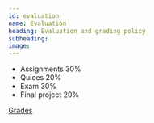 ```yaml
---
id: evaluation
name: Evaluation
heading: Evaluation and grading policy
subheading: 
image: 
---
```


* Assignments 30%
* Quices 20%
* Exam 30%
* Final project 20%

[Grades](https://docs.google.com/spreadsheets/d/1o1bd9CFwGZBipD9SUCY5STZ4M9NNAx1bZb_6Gqd_aPU/edit?usp=sharing)